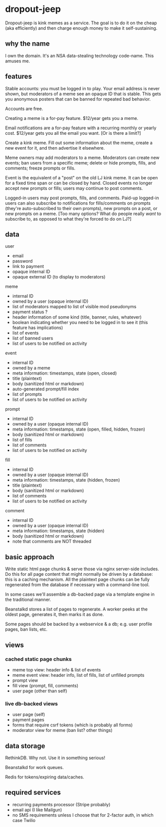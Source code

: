 # dropout-jeep

Dropout-jeep is kink memes as a service. The goal is to do it on the cheap (aka efficiently) and then charge enough money to make it self-sustaining.

## why the name

I own the domain. It's an NSA data-stealing technology code-name. This amuses me.

## features

Stable accounts: you must be logged in to play. Your email address is never shown, but moderators of a meme see an opaque ID that is stable. This gets you anonymous posters that can be banned for repeated bad behavior.

Accounts are free.

Creating a meme is a for-pay feature. $12/year gets you a meme.

Email notifications are a for-pay feature with a recurring monthly or yearly cost. $12/year gets you all the email you want. [Or is there a limit?]

Create a kink meme. Fill out some information about the meme, create a new event for it, and then advertise it elsewhere.

Meme owners may add moderators to a meme. Moderators can create new events; ban users from a specific meme; delete or hide prompts, fills, and comments; freeze prompts or fills.

Event is the equivalent of a "post" on the old LJ kink meme. It can be open for a fixed time span or can be closed by hand. Closed events no longer accept new prompts or fills; users may continue to post comments.

Logged-in users may post prompts, fills, and comments. Paid-up logged-in users can also subscribe to notifications for fills/comments on prompts (they're auto-subscribed to their own prompts), new prompts on a post, or new prompts on a meme. [Too many options? What do people really *want* to subscribe to, as opposed to what they're forced to do on LJ?]

## data

user
- email
- password
- link to payment
- opaque internal ID
- opaque external ID (to display to moderators)

meme
- internal ID
- owned by a user (opaque internal ID)
- list of moderators mapped to list of visible mod pseudonyms
- payment status ?
- header information of some kind (title, banner, rules, whatever)
- boolean indicating whether you need to be logged in to see it (this feature has implications)
- list of events
- list of banned users
- list of users to be notified on activity

event
- internal ID
- owned by a meme
- meta information: timestamps, state (open, closed)
- title (plaintext)
- body (sanitized html or markdown)
- auto-generated prompt/fill index
- list of prompts
- list of users to be notified on activity

prompt
- internal ID
- owned by a user (opaque internal ID)
- meta information: timestamps, state (open, filled, hidden, frozen)
- body (sanitized html or markdown)
- list of fills
- list of comments
- list of users to be notified on activity

fill
- internal ID
- owned by a user (opaque internal ID)
- meta information: timestamps, state (hidden, frozen)
- title (plaintext)
- body (sanitized html or markdown)
- list of comments
- list of users to be notified on activity

comment
- internal ID
- owned by a user (opaque internal ID)
- meta information: timestamps, state (hidden)
- body (sanitized html or markdown)
- note that comments are NOT threaded

## basic approach

Write static html page chunks & serve those via nginx server-side includes. Do this for all page content that might normally be driven by a database: this is a caching mechanism. All the plaintext page chunks can be fully regenerated from the database if necessary with a command-line tool.

In some cases we'll assemble a db-backed page via a template engine in the traditional manner.

Beanstalkd stores a list of pages to regenerate. A worker peeks at the oldest page, generates it, then marks it as done.

Some pages should be backed by a webservice & a db; e.g. user profile pages, ban lists, etc.

## views

### cached static page chunks

- meme top view: header info & list of events
- meme event view: header info, list of fills, list of unfilled prompts
- prompt view
- fill view (prompt, fill, comments)
- user page (other than self)

### live db-backed views

- user page (self)
- payment pages
- forms that require csrf tokens (which is probably all forms)
- moderator view for meme (ban list? other things)

## data storage

RethinkDB. Why not. Use it in something serious!

Beanstalkd for work queues.

Redis for tokens/expiring data/caches.

## required services

- recurring payments processor (Stripe probably)
- email api (I like Mailgun)
- no SMS requirements unless I choose that for 2-factor auth, in which case Twilio
